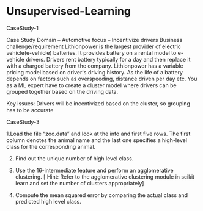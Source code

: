 # Unsupervised-Learning

CaseStudy-1

Case Study
Domain – Automotive
focus – Incentivize drivers
Business challenge/requirement
Lithionpower is the largest provider of electric vehicle(e-vehicle) batteries. It provides battery on a rental model to e-vehicle drivers. Drivers rent battery typically for a day and then replace it with a charged battery from the company.
Lithionpower has a variable pricing model based on driver's driving history. As the life of a battery depends on factors such as overspeeding, distance driven per day etc.
You as a ML expert have to create a cluster model where drivers can be grouped together based on the driving data.

Key issues:
Drivers will be incentivized based on the cluster, so grouping has to be accurate


CaseStudy-3

1.Load the file “zoo.data” and look at the info and first five rows. The first column denotes the animal name and the last one specifies a high-level class for the corresponding animal.

2. Find out the unique number of high level class.

3. Use the 16-intermediate feature and perform an agglomerative clustering.
[ Hint: Refer to the agglomerative clustering module in scikit learn and set the number of clusters appropriately]

4. Compute the mean squared error by comparing the actual class and predicted high level class.
